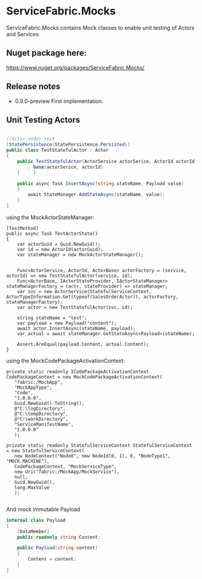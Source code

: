 # ServiceFabric.Mocks
ServiceFabric.Mocks contains Mock classes to enable unit testing of Actors and Services

## Nuget package here:
https://www.nuget.org/packages/ServiceFabric.Mocks/

## Release notes

- 0.9.0-preview First implementation.  

## Unit Testing Actors

``` csharp

//Actor under test
[StatePersistence(StatePersistence.Persisted)]
public class TestStatefulActor : Actor
{
    public TestStatefulActor(ActorService actorSerice, ActorId actorId)
        : base(actorSerice, actorId)
    {     }

    public async Task InsertAsync(string stateName, Payload value)
    {
        await StateManager.AddStateAsync(stateName, value);
    }
}
```

using the MockActorStateManager:

``` chsarp
[TestMethod]
public async Task TestActorState()
{
    var actorGuid = Guid.NewGuid();
    var id = new ActorId(actorGuid);
    var stateManager = new MockActorStateManager();


    Func<ActorService, ActorId, ActorBase> actorFactory = (service, actorId) => new TestStatefulActor(service, id);
    Func<ActorBase, IActorStateProvider, IActorStateManager> stateManagerFactory = (actr, stateProvider) => stateManager;
    var svc = new ActorService(StatefulServiceContext, ActorTypeInformation.Get(typeof(SalesOrderActor)), actorFactory, stateManagerFactory);
    var actor = new TestStatefulActor(svc, id);

    string stateName = "test";
    var payload = new Payload("content");
    await actor.InsertAsync(stateName, payload);
    var actual = await stateManager.GetStateAsync<Payload>(stateName);
    
    Assert.AreEqual(payload.Content, actual.Content);
}
```

using the MockCodePackageActivationContext:

``` chsarp
private static readonly ICodePackageActivationContext CodePackageContext = new MockCodePackageActivationContext(
   "fabric:/MockApp",
   "MockAppType",
   "Code",
   "1.0.0.0",
   Guid.NewGuid().ToString(),
   @"C:\logDirectory",
   @"C:\tempDirectory",
   @"C:\workDirectory",
   "ServiceManifestName",
   "1.0.0.0"
   );

private static readonly StatefulServiceContext StatefulServiceContext = new StatefulServiceContext(
   new NodeContext("Node0", new NodeId(0, 1), 0, "NodeType1", "MOCK.MACHINE"),
   CodePackageContext, "MockServiceType",
   new Uri("fabric:/MockApp/MockService"),
   null,
   Guid.NewGuid(),
   long.MaxValue
   );
   
```

And mock immutable Payload
``` csharp
internal class Payload
{
    [DataMember]
    public readonly string Content;

    public Payload(string content)
    {
        Content = content;
    }
}
```
